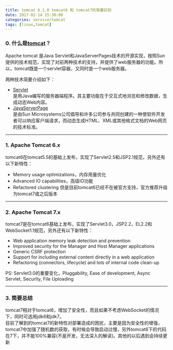```yaml
---
title: tomcat 6.1.0 tomcat6 和 tomcat7的简要区别
date: 2017-02-14 15:30:00
categories: service/tomcat
tags: [linux,tomcat]
---
```


### 0. 什么是[tomcat](http://tomcat.apache.org/whichversion.html)？
Apache tomcat 是Java Servlet和JavaServerPages技术的开源实现，按照Sun提供的技术规范，实现了对前两种技术的支持，并提供了web服务器的功能。所以，tomcat既是一个servlet容器，又同时是一个web服务器。  

两种技术简要介绍如下：
- [Servlet](https://zh.wikipedia.org/wiki/Java_Servlet)  
是用Java编写的服务器端程序。其主要功能在于交互式地浏览和修改数据，生成动态Web内容。
- [JavaServerPage](https://zh.wikipedia.org/wiki/JSP)  
是由Sun Microsystems公司倡导和许多公司参与共同创建的一种使软件开发者可以响应客户端请求，而动态生成HTML、XML或其他格式文档的Web网页的技术标准。

---

### 1. Apache Tomcat 6.x
tomcat6在tomcat5.5的基础上发布，实现了Servlet2.5和JSP2.1规范，另外还有以下新特性：
- Memory usage optimizations，内存用量优化
- Advanced IO capabilities，高级IO功能
- Refactored clustering
但是目前tomcat6已经不在被官方支持，官方推荐升级为tomcat7或之后版本

---

### 2. Apache Tomcat 7.x
tomcat7是在tomcat6基础上发布，实现了Servlet3.0，JSP2.2，EL2.2和WebSocket1.1规范，另外还有以下新特性：
- Web application memory leak detection and prevention
- Improved security for the Manager and Host Manager applications
- Generic CSRF protection
- Support for including external content directly in a web application
- Refactoring (connectors, lifecycle) and lots of internal code clean-up

PS:
Servlet3.0的重要变化，Pluggability, Ease of development, Async Servlet, Security, File Uploading

---

### 3. 简要总结
tomcat7相对于tomcat6，增加了安全性，而且如果不考虑WebSocket的情况下，同时可选用jdk6和jdk7。  
目前了解到的tomcat7的新特性对部署造成的困扰，主要是因为安全性的增强，tomcat7中加强了随机数的获取，有时候会导致启动过慢，另外tomcat6下的代码在7下，并不能100%兼容(不是开发，无法深入的解读)。其他的以后遇到会持续更新
